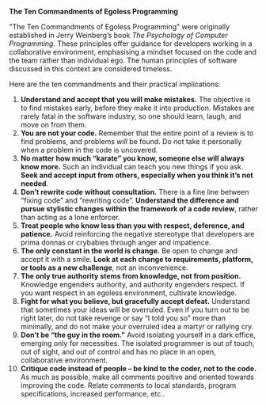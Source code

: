 **The Ten Commandments of Egoless Programming**

"The Ten Commandments of Egoless Programming" were originally established in Jerry Weinberg’s book _The Psychology of Computer Programming_. These principles offer guidance for developers working in a collaborative environment, emphasising a mindset focused on the code and the team rather than individual ego. The human principles of software discussed in this context are considered timeless.

Here are the ten commandments and their practical implications:

1.  **Understand and accept that you will make mistakes.** The objective is to find mistakes early, before they make it into production. Mistakes are rarely fatal in the software industry, so one should learn, laugh, and move on from them.
2.  **You are not your code.** Remember that the entire point of a review is to find problems, and problems _will_ be found. Do not take it personally when a problem in the code is uncovered.
3.  **No matter how much “karate” you know, someone else will always know more.** Such an individual can teach you new things if you ask. **Seek and accept input from others, especially when you think it’s not needed**.
4.  **Don’t rewrite code without consultation.** There is a fine line between “fixing code” and “rewriting code”. **Understand the difference and pursue stylistic changes within the framework of a code review**, rather than acting as a lone enforcer.
5.  **Treat people who know less than you with respect, deference, and patience.** Avoid reinforcing the negative stereotype that developers are prima donnas or crybabies through anger and impatience.
6.  **The only constant in the world is change.** Be open to change and accept it with a smile. **Look at each change to requirements, platform, or tools as a new challenge**, not an inconvenience.
7.  **The only true authority stems from knowledge, not from position.** Knowledge engenders authority, and authority engenders respect. If you want respect in an egoless environment, cultivate knowledge.
8.  **Fight for what you believe, but gracefully accept defeat.** Understand that sometimes your ideas will be overruled. Even if you turn out to be right later, do not take revenge or say “I told you so” more than minimally, and do not make your overruled idea a martyr or rallying cry.
9.  **Don’t be “the guy in the room.”** Avoid isolating yourself in a dark office, emerging only for necessities. The isolated programmer is out of touch, out of sight, and out of control and has no place in an open, collaborative environment.
10. **Critique code instead of people – be kind to the coder, not to the code.** As much as possible, make all comments positive and oriented towards improving the code. Relate comments to local standards, program specifications, increased performance, etc..
